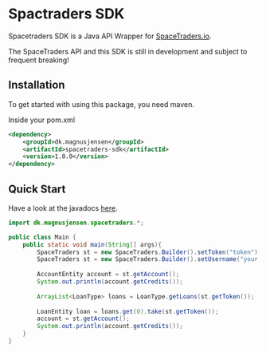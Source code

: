 # Spactraders SDK

Spacetraders SDK is a Java API Wrapper for [SpaceTraders.io](https://spacetraders.io).

The SpaceTraders API and this SDK is still in development and subject to frequent breaking!

## Installation
To get started with using this package, you need maven.

Inside your pom.xml
```xml
<dependency>
    <groupId>dk.magnusjensen</groupId>
    <artifactId>spacetraders-sdk</artifactId>
    <version>1.0.0</version>
</dependency>
```

## Quick Start
Have a look at the javadocs [here](https://magnushjensen.github.io/docs/spacetraders-sdk-snapshot/index.html).
```java
import dk.magnusjensen.spacetraders.*;

public class Main {
    public static void main(String[] args){
        SpaceTraders st = new SpaceTraders.Builder().setToken("token").build(); // To login to account
        SpaceTraders st = new SpaceTraders.Builder().setUsername("your preferred username").build(); // To get a new account.
        
        AccountEntity account = st.getAccount();
        System.out.println(account.getCredits());
        
        ArrayList<LoanType> loans = LoanType.getLoans(st.getToken());
        
        LoanEntity loan = loans.get(0).take(st.getToken());
        account = st.getAccount();
        System.out.println(account.getCredits());
    }
}

```


